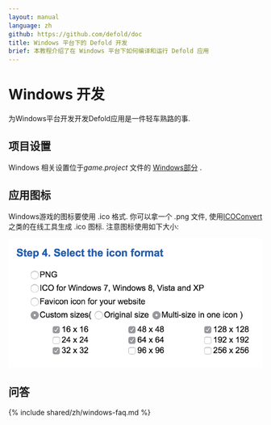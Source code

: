 ```yaml
---
layout: manual
language: zh
github: https://github.com/defold/doc
title: Windows 平台下的 Defold 开发
brief: 本教程介绍了在 Windows 平台下如何编译和运行 Defold 应用 
---
```


# Windows 开发

为Windows平台开发开发Defold应用是一件轻车熟路的事.

## 项目设置

Windows 相关设置位于*game.project* 文件的 [Windows部分](/zh/manuals/project-settings/#Windows)  .

## 应用图标

Windows游戏的图标要使用 .ico 格式. 你可以拿一个 .png 文件, 使用[ICOConvert](https://www.icoconverter.com/) 之类的在线工具生成 .ico 图标. 注意图标使用如下大小:

![Windows icon sizes](/manuals/images/windows/windows-icon.png)

## 问答
{% include shared/zh/windows-faq.md %}
